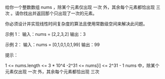 给你一个整数数组 nums ，除某个元素仅出现 一次 外，其余每个元素都恰出现 三次 。请你找出并返回那个只出现了一次的元素。

你必须设计并实现线性时间复杂度的算法且使用常数级空间来解决此问题。

示例 1：
输入：nums = [2,2,3,2]
输出：3

示例 2：
输入：nums = [0,1,0,1,0,1,99]
输出：99

提示：

1 <= nums.length <= 3 * 10^4
-2^31 <= nums[i] <= 2^31 - 1
nums 中，除某个元素仅出现 一次 外，其余每个元素都恰出现 三次
